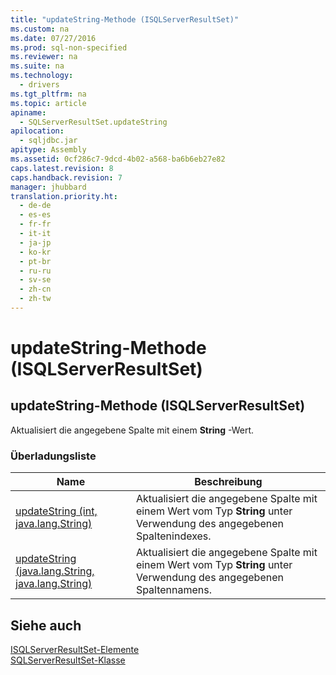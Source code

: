 ```yaml
---
title: "updateString-Methode (ISQLServerResultSet)"
ms.custom: na
ms.date: 07/27/2016
ms.prod: sql-non-specified
ms.reviewer: na
ms.suite: na
ms.technology: 
  - drivers
ms.tgt_pltfrm: na
ms.topic: article
apiname: 
  - SQLServerResultSet.updateString
apilocation: 
  - sqljdbc.jar
apitype: Assembly
ms.assetid: 0cf286c7-9dcd-4b02-a568-ba6b6eb27e82
caps.latest.revision: 8
caps.handback.revision: 7
manager: jhubbard
translation.priority.ht: 
  - de-de
  - es-es
  - fr-fr
  - it-it
  - ja-jp
  - ko-kr
  - pt-br
  - ru-ru
  - sv-se
  - zh-cn
  - zh-tw
---
```

# updateString-Methode (ISQLServerResultSet)
    
## updateString\-Methode \(ISQLServerResultSet\)  
 Aktualisiert die angegebene Spalte mit einem  **String** \-Wert.  
  
### Überladungsliste  
  
|Name|Beschreibung|  
|----------|------------------|  
|[updateString \(int, java.lang.String\)](../content/updateString-Method--int--java.lang.String-.md)|Aktualisiert die angegebene Spalte mit einem Wert vom Typ **String** unter Verwendung des angegebenen Spaltenindexes.|  
|[updateString \(java.lang.String, java.lang.String\)](../content/updateString-Method--java.lang.String--java.lang.String-.md)|Aktualisiert die angegebene Spalte mit einem Wert vom Typ **String** unter Verwendung des angegebenen Spaltennamens.|  
  
## Siehe auch  
 [ISQLServerResultSet-Elemente](../content/SQLServerResultSet-Members.md)   
 [SQLServerResultSet-Klasse](../content/SQLServerResultSet-Class.md)  
  
  